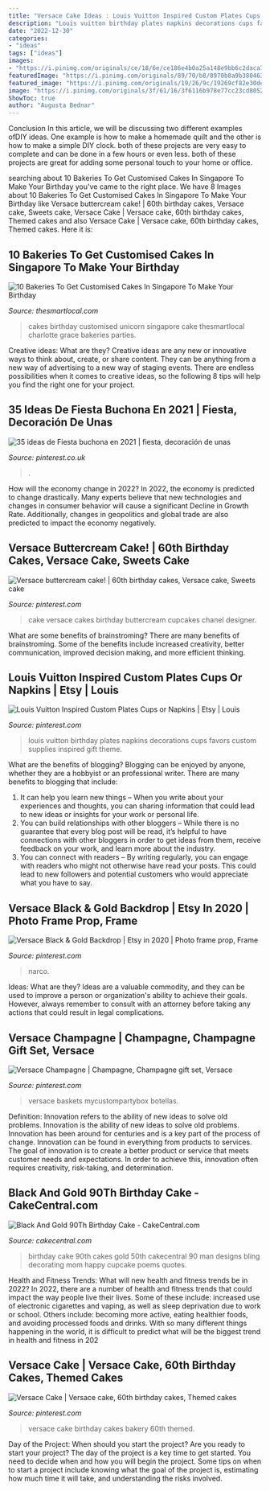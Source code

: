 ```yaml
---
title: "Versace Cake Ideas : Louis Vuitton Inspired Custom Plates Cups Or Napkins"
description: "Louis vuitton birthday plates napkins decorations cups favors custom supplies inspired gift theme"
date: "2022-12-30"
categories:
- "ideas"
tags: ["ideas"]
images:
- "https://i.pinimg.com/originals/ce/18/6e/ce186e4b0a25a148e9bb6c2daca7e59f.jpg"
featuredImage: "https://i.pinimg.com/originals/89/70/b8/8970b8a9b380463d5dab2df6777fe664.jpg"
featured_image: "https://i.pinimg.com/originals/19/26/9c/19269cf82e30de9b2c04ce50fe58a505.jpg"
image: "https://i.pinimg.com/originals/3f/61/16/3f6116b978e77cc23cd8052d4e9f23a2.jpg"
ShowToc: true
author: "Augusta Bednar"
---
```



Conclusion
In this article, we will be discussing two different examples ofDIY ideas. One example is how to make a homemade quilt and the other is how to make a simple DIY clock. both of these projects are very easy to complete and can be done in a few hours or even less. both of these projects are great for adding some personal touch to your home or office.

	

		
searching about 10 Bakeries To Get Customised Cakes In Singapore To Make Your Birthday you've came to the right place. We have 8 Images about 10 Bakeries To Get Customised Cakes In Singapore To Make Your Birthday like Versace buttercream cake! | 60th birthday cakes, Versace cake, Sweets cake, Versace Cake | Versace cake, 60th birthday cakes, Themed cakes and also Versace Cake | Versace cake, 60th birthday cakes, Themed cakes. Here it is:
		
    
## 10 Bakeries To Get Customised Cakes In Singapore To Make Your Birthday

<img loading=lazy src="https://thesmartlocal.com/images/easyblog_articles/6912/b2ap3_large_Customised-birthday-cakes-in-Singapore-13.png" onerror="this.onerror=null;this.src='https://tse1.mm.bing.net/th?id=OIP.AJ4T6ttvQ08mLpxZ-MTf0gHaJQ&amp;pid=15.1';" alt="10 Bakeries To Get Customised Cakes In Singapore To Make Your Birthday">

_Source: thesmartlocal.com_

>cakes birthday customised unicorn singapore cake thesmartlocal charlotte grace bakeries parties. 

	

Creative ideas: What are they?
Creative ideas are any new or innovative ways to think about, create, or share content. They can be anything from a new way of advertising to a new way of staging events. There are endless possibilities when it comes to creative ideas, so the following 8 tips will help you find the right one for your project.

    
## 35 Ideas De Fiesta Buchona En 2021 | Fiesta, Decoración De Unas

<img loading=lazy src="https://i.pinimg.com/474x/46/ef/8e/46ef8e526981e835abc52718d07962f1.jpg" onerror="this.onerror=null;this.src='https://tse1.mm.bing.net/th?id=OIP.OcY2JU851zRq18K_F7PhSgAAAA&amp;pid=15.1';" alt="35 ideas de Fiesta buchona en 2021 | fiesta, decoración de unas">

_Source: pinterest.co.uk_

>. 

	

How will the economy change in 2022?
In 2022, the economy is predicted to change drastically. Many experts believe that new technologies and changes in consumer behavior will cause a significant Decline in Growth Rate. Additionally, changes in geopolitics and global trade are also predicted to impact the economy negatively.

    
## Versace Buttercream Cake! | 60th Birthday Cakes, Versace Cake, Sweets Cake

<img loading=lazy src="https://i.pinimg.com/originals/ce/18/6e/ce186e4b0a25a148e9bb6c2daca7e59f.jpg" onerror="this.onerror=null;this.src='https://tse2.mm.bing.net/th?id=OIP.QH0oWp_CfHyuSvsPTepNzQHaHa&amp;pid=15.1';" alt="Versace buttercream cake! | 60th birthday cakes, Versace cake, Sweets cake">

_Source: pinterest.com_

>cake versace cakes birthday buttercream cupcakes chanel designer. 

	

What are some benefits of brainstroming?
There are many benefits of brainstroming. Some of the benefits include increased creativity, better communication, improved decision making, and more efficient thinking.

    
## Louis Vuitton Inspired Custom Plates Cups Or Napkins | Etsy | Louis

<img loading=lazy src="https://i.pinimg.com/736x/7b/8c/ec/7b8cec63afaf33e2bc9824947c4b1d98.jpg" onerror="this.onerror=null;this.src='https://tse2.mm.bing.net/th?id=OIP.AolrGJjvc0F8VvEfoM3GqQHaHa&amp;pid=15.1';" alt="Louis Vuitton Inspired Custom Plates Cups or Napkins | Etsy | Louis">

_Source: pinterest.com_

>louis vuitton birthday plates napkins decorations cups favors custom supplies inspired gift theme. 

	

What are the benefits of blogging?
Blogging can be enjoyed by anyone, whether they are a hobbyist or an professional writer. There are many benefits to blogging that include: 
1. It can help you learn new things – When you write about your experiences and thoughts, you can sharing information that could lead to new ideas or insights for your work or personal life. 
2. You can build relationships with other bloggers – While there is no guarantee that every blog post will be read, it’s helpful to have connections with other bloggers in order to get ideas from them, receive feedback on your work, and learn more about the industry. 
3. You can connect with readers – By writing regularly, you can engage with readers who might not otherwise have read your posts. This could lead to new followers and potential customers who would appreciate what you have to say. 

    
## Versace Black &amp; Gold Backdrop | Etsy In 2020 | Photo Frame Prop, Frame

<img loading=lazy src="https://i.pinimg.com/originals/89/70/b8/8970b8a9b380463d5dab2df6777fe664.jpg" onerror="this.onerror=null;this.src='https://tse3.mm.bing.net/th?id=OIP.o7sxgwEfIIeEm26G2RUqDQAAAA&amp;pid=15.1';" alt="Versace Black &amp; Gold Backdrop | Etsy in 2020 | Photo frame prop, Frame">

_Source: pinterest.com_

>narco. 

	

Ideas: What are they?
Ideas are a valuable commodity, and they can be used to improve a person or organization's ability to achieve their goals. However, always remember to consult with an attorney before taking any actions that could result in legal complications.

    
## Versace Champagne | Champagne, Champagne Gift Set, Versace

<img loading=lazy src="https://i.pinimg.com/originals/3f/61/16/3f6116b978e77cc23cd8052d4e9f23a2.jpg" onerror="this.onerror=null;this.src='https://tse2.mm.bing.net/th?id=OIP.P2pBkqSMqPIyR2edaXhRAQHaHa&amp;pid=15.1';" alt="Versace Champagne | Champagne, Champagne gift set, Versace">

_Source: pinterest.com_

>versace baskets mycustompartybox botellas. 

	

Definition: Innovation refers to the ability of new ideas to solve old problems.
Innovation is the ability of new ideas to solve old problems. Innovation has been around for centuries and is a key part of the process of change. Innovation can be found in everything from products to services. The goal of innovation is to create a better product or service that meets customer needs and expectations. In order to achieve this, innovation often requires creativity, risk-taking, and determination.

    
## Black And Gold 90Th Birthday Cake - CakeCentral.com

<img loading=lazy src="https://cdn001.cakecentral.com/gallery/2015/03/900_78560314Xz_black-and-gold-90th-birthday-cake.jpg" onerror="this.onerror=null;this.src='https://tse2.mm.bing.net/th?id=OIP.08-9waL2ZNzCuBX67IXPtwHaJ4&amp;pid=15.1';" alt="Black And Gold 90Th Birthday Cake - CakeCentral.com">

_Source: cakecentral.com_

>birthday cake 90th cakes gold 50th cakecentral 90 man designs bling decorating mom happy cupcake poems quotes. 

	

Health and Fitness Trends: What will new health and fitness trends be in 2022?
In 2022, there are a number of health and fitness trends that could impact the way people live their lives. Some of these include: increased use of electronic cigarettes and vaping, as well as sleep deprivation due to work or school. Others include: becoming more active, eating healthier foods, and avoiding processed foods and drinks. With so many different things happening in the world, it is difficult to predict what will be the biggest trend in health and fitness in 202
    
## Versace Cake | Versace Cake, 60th Birthday Cakes, Themed Cakes

<img loading=lazy src="https://i.pinimg.com/originals/19/26/9c/19269cf82e30de9b2c04ce50fe58a505.jpg" onerror="this.onerror=null;this.src='https://tse2.mm.bing.net/th?id=OIP.uk7t-QHS0jH6yVemx_jkRwHaHa&amp;pid=15.1';" alt="Versace Cake | Versace cake, 60th birthday cakes, Themed cakes">

_Source: pinterest.com_

>versace cake birthday cakes bakery 60th themed. 

	

Day of the Project: When should you start the project?
Are you ready to start your project? The day of the project is a key time to get started. You need to decide when and how you will begin the project. Some tips on when to start a project include knowing what the goal of the project is, estimating how much time it will take, and understanding the risks involved.

